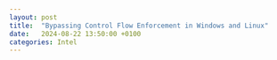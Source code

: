 ```yaml
---
layout: post
title:  "Bypassing Control Flow Enforcement in Windows and Linux"
date:   2024-08-22 13:50:00 +0100
categories: Intel  
---
```

